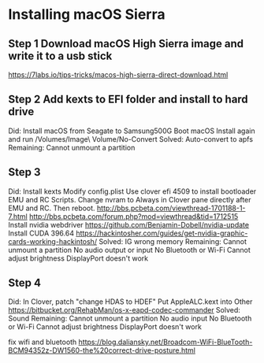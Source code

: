 # Installing macOS Sierra

## Step 1 Download macOS High Sierra image and write it to a usb stick
https://7labs.io/tips-tricks/macos-high-sierra-direct-download.html

## Step 2 Add kexts to EFI folder and install to hard drive
Did:
  Install macOS from Seagate to Samsung500G
  Boot macOS Install again and run /Volumes/Image\ Volume/No-Convert
Solved:
  Auto-convert to apfs
Remaining:
  Cannot unmount a partition

## Step 3
  Did:
    Install kexts
    Modify config.plist
    Use clover efi 4509 to install bootloader EMU and RC Scripts.
    Change nvram to Always in Clover pane directly after EMU and RC. Then reboot.
      http://bbs.pcbeta.com/viewthread-1701188-1-7.html
      http://bbs.pcbeta.com/forum.php?mod=viewthread&tid=1712515
    Install nvidia webdriver https://github.com/Benjamin-Dobell/nvidia-update
    Install CUDA 396.64 https://hackintosher.com/guides/get-nvidia-graphic-cards-working-hackintosh/
  Solved:
    IG wrong memory
  Remaining:
    Cannot unmount a partition
    No audio output or input
    No Bluetooth or Wi-Fi
    Cannot adjust brightness
    DisplayPort doesn't work

## Step 4
  Did:
    In Clover, patch "change HDAS to HDEF"
    Put AppleALC.kext into Other https://bitbucket.org/RehabMan/os-x-eapd-codec-commander
  Solved: Sound
  Remaining:
    Cannot unmount a partition
    No audio input
    No Bluetooth or Wi-Fi
    Cannot adjust brightness
    DisplayPort doesn't work


fix wifi and bluetooth https://blog.daliansky.net/Broadcom-WiFi-BlueTooth-BCM94352z-DW1560-the%20correct-drive-posture.html
